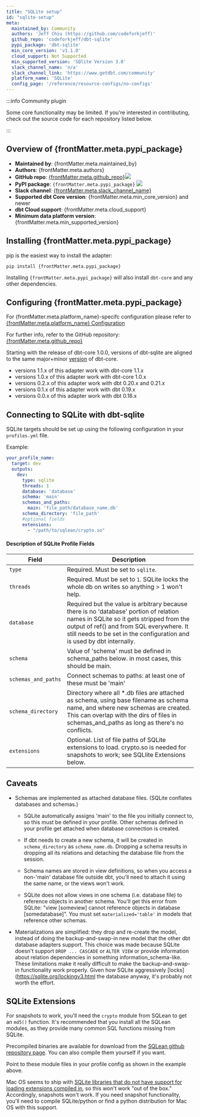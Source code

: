 ```yaml
---
title: "SQLite setup"
id: "sqlite-setup"
meta:
  maintained_by: Community
  authors: 'Jeff Chiu (https://github.com/codeforkjeff)'
  github_repo: 'codeforkjeff/dbt-sqlite'
  pypi_package: 'dbt-sqlite'
  min_core_version: 'v1.1.0'
  cloud_support: Not Supported
  min_supported_version: 'SQlite Version 3.0'
  slack_channel_name: 'n/a'
  slack_channel_link: 'https://www.getdbt.com/community'
  platform_name: 'SQLite'
  config_page: '/reference/resource-configs/no-configs'
---
```


:::info Community plugin

Some core functionality may be limited. If you're interested in contributing, check out the source code for each repository listed below.

:::

<h2> Overview of {frontMatter.meta.pypi_package} </h2>

<ul>
    <li><strong>Maintained by</strong>: {frontMatter.meta.maintained_by}</li>
    <li><strong>Authors</strong>: {frontMatter.meta.authors}</li>
    <li><strong>GitHub repo</strong>: <a href={`https://github.com/${frontMatter.meta.github_repo}`}>{frontMatter.meta.github_repo}</a><a href={`https://github.com/${frontMatter.meta.github_repo}`}><img src={`https://img.shields.io/github/stars/${frontMatter.meta.github_repo}?style=for-the-badge`}/></a></li>
    <li><strong>PyPI package</strong>: <code>{frontMatter.meta.pypi_package}</code> <a href={`https://badge.fury.io/py/${frontMatter.meta.pypi_package}`}><img src={`https://badge.fury.io/py/${frontMatter.meta.pypi_package}.svg`}/></a></li>
    <li><strong>Slack channel</strong>: <a href={frontMatter.meta.slack_channel_link}>{frontMatter.meta.slack_channel_name}</a></li>
    <li><strong>Supported dbt Core version</strong>: {frontMatter.meta.min_core_version} and newer</li>
    <li><strong>dbt Cloud support</strong>: {frontMatter.meta.cloud_support}</li>
    <li><strong>Minimum data platform version</strong>: {frontMatter.meta.min_supported_version}</li>
    </ul>


<h2> Installing {frontMatter.meta.pypi_package} </h2>

pip is the easiest way to install the adapter:

<code>pip install {frontMatter.meta.pypi_package}</code>

<p>Installing <code>{frontMatter.meta.pypi_package}</code> will also install <code>dbt-core</code> and any other dependencies.</p>

<h2> Configuring {frontMatter.meta.pypi_package} </h2>

<p>For {frontMatter.meta.platform_name}-specifc configuration please refer to <a href={frontMatter.meta.config_page}>{frontMatter.meta.platform_name} Configuration</a> </p>

<p>For further info, refer to the GitHub repository: <a href={`https://github.com/${frontMatter.meta.github_repo}`}>{frontMatter.meta.github_repo}</a></p>


Starting with the release of dbt-core 1.0.0, versions of dbt-sqlite are aligned to the same major+minor [version](https://semver.org/) of dbt-core.
- versions 1.1.x of this adapter work with dbt-core 1.1.x
- versions 1.0.x of this adapter work with dbt-core 1.0.x
- versions 0.2.x of this adapter work with dbt 0.20.x and 0.21.x
- versions 0.1.x of this adapter work with dbt 0.19.x
- versions 0.0.x of this adapter work with dbt 0.18.x

## Connecting to SQLite with dbt-sqlite

SQLite targets should be set up using the following configuration in your `profiles.yml` file.

Example:

<File name='~/.dbt/profiles.yml'>

```yaml
your_profile_name:
  target: dev
  outputs:
    dev:
      type: sqlite
      threads: 1
      database: 'database'
      schema: 'main'
      schemas_and_paths:
        main: 'file_path/database_name.db'
      schema_directory: 'file_path'
      #optional fields
      extensions:
        - "/path/to/sqlean/crypto.so"
```

</File>

#### Description of SQLite Profile Fields

| Field                    | Description |
|--------------------------|--------------------------------------------------------------------------------------------------------|
| `type`                   | Required. Must be set to `sqlite`. |
| `threads`                | Required. Must be set to `1`. SQLite locks the whole db on writes so anything > 1 won't help. |
| `database`               | Required but the value is arbitrary because there is no 'database' portion of relation names in SQLite so it gets stripped from the output of ref() and from SQL everywhere. It still needs to be set in the configuration and is used by dbt internally.|
| `schema`                 | Value of 'schema' must be defined in schema_paths below. in most cases, this should be main. |
| `schemas_and_paths`      | Connect schemas to paths: at least one of these must be 'main' |
| `schema_directory`	     | Directory where all *.db files are attached as schema, using base filename as schema name, and where new schemas are created. This can overlap with the dirs of files in schemas_and_paths as long as there's no conflicts. |
| `extensions`             | Optional. List of file paths of SQLite extensions to load. crypto.so is needed for snapshots to work; see SQLlite Extensions below. |

## Caveats 

- Schemas are implemented as attached database files. (SQLite conflates databases and schemas.)

  - SQLite automatically assigns 'main' to the file you initially connect to, so this must be defined in your profile. Other schemas defined in your profile
  get attached when database connection is created.

  - If dbt needs to create a new schema, it will be created in `schema_directory` as `schema_name.db`. Dropping a schema results in dropping all its relations and detaching the database file from the session.

  - Schema names are stored in view definitions, so when you access a non-'main' database file outside dbt, you'll need to attach it using the same name, or the views won't work.

  - SQLite does not allow views in one schema (i.e. database file) to reference objects in another schema. You'll get this error from SQLite: "view [someview] cannot reference objects in database [somedatabase]". You must set `materialized='table'` in models that reference other schemas.

- Materializations are simplified: they drop and re-create the model, instead of doing the backup-and-swap-in new model that the other dbt database adapters support. This choice was made because SQLite doesn't support `DROP ... CASCADE` or `ALTER VIEW` or provide information about relation dependencies in something information_schema-like. These limitations make it really difficult to make the backup-and-swap-in functionality work properly. Given how SQLite aggressively [locks](https://sqlite.org/lockingv3.html the database anyway, it's probably not worth the effort.

## SQLite Extensions

For snapshots to work, you'll need the `crypto` module from SQLean to get an `md5()` function. It's recommended that you install all the SQLean modules, as they provide many common SQL functions missing from SQLite.

Precompiled binaries are available for download from the [SQLean github repository page](https://github.com/nalgeon/sqlean). You can also compile them yourself if you want.

Point to these module files in your profile config as shown in the example above.

Mac OS seems to ship with [SQLite libraries that do not have support for loading extensions compiled in](https://docs.python.org/3/library/sqlite3.html#f1), so this won't work "out of the box." Accordingly, snapshots won't work. If you need snapshot functionality, you'll need to compile SQLite/python or find a python distribution for Mac OS with this support.
